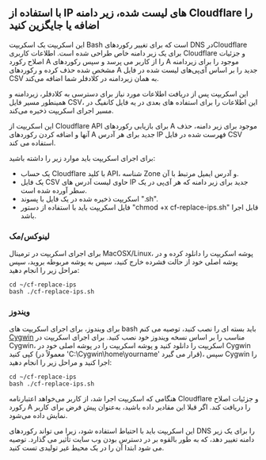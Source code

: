 ## با استفاده از IP های لیست شده، زیر دامنه Cloudflare را اضافه یا جایگزین کنید

این اسکریپت یک اسکریپت Bash است که برای تغییر رکوردهای DNS درCloudflare  برای یک زیر دامنه خاص طراحی شده است. اطلاعات کاربری Cloudflare و جزئیات اصلاح رکورد A را از کاربر می پرسد و سپس رکوردهای A  موجود را برای زیردامنه مشخص شده حذف کرده و رکوردهای A جدید را بر اساس آی‌پی‌های لیست شده در فایل CSV به همان زیردامنه در کلادفلر شما اضافه می‌کند.

این اسکریپت پس از دریافت اطلاعات مورد نیاز برای دسترسی به کلادفلر، زیردامنه و همینطور مسیر فایل CSV، این اطلاعات را برای استفاده های بعدی در یه فایل کانفیگ در مسیر اجرای اسکریپت ذخیره می‌کند.

این اسکریپت از Cloudflare API برای بازیابی رکوردهای A موجود برای زیر دامنه، حذف آنها و اضافه کردن رکوردهای A جدید برای هر آدرس IP فهرست شده در فایل CSV استفاده می کند.

برای اجرای اسکریپت باید موارد زیر را داشته باشید:

- یک حساب Cloudflare با کلید  API، شناسه Zone و آدرس ایمیل مرتبط با آن.
- یک فایل CSV حاوی لیست آدرس های IP جدید برای زیر دامنه که هر آی‌پی در یک سطر آورده شده است.
- اسکریپت ذخیره شده در یک فایل با پسوند ".sh".
- فایل اسکریپت باید با استفاده از دستور "chmod +x cf-replace-ips.sh" قابل اجرا باشد.

### لینوکس/مک
برای اجرای اسکریپت در ترمینال MacOSX/Linux، پوشه اسکریپت را دانلود کرده و در پوشه اصلی خود از حالت فشرده خارج کنید، سپس به پوشه مربوطه بروید، سپس مراحل زیر را انجام دهید:
```
cd ~/cf-replace-ips
bash ./cf-replace-ips.sh
```

### ویندوز
برای ویندوز، برای اجرای اسکریپت های bash باید بسته ای را نصب کنید، توصیه می کنم [Cygwin](https://www.cygwin.com) مناسب را بر اساس نسخه ویندوز خود نصب کنید.
برای اجرای اسکریپت در Cygwin، اسکریپت را دانلود کنید و پوشه اسکریپت را در پوشه اصلی خود در Cygwin کپی کنید (معمولاً در 'C:\Cygwin\home\yourname' قرار می گیرد)، سپس Cygwin را اجرا کنید و مراحل زیر را انجام دهید:
```
cd ~/cf-replace-ips
bash ./cf-replace-ips.sh
```

هنگامی که اسکریپت اجرا شد، از کاربر می‌خواهد اعتبارنامه Cloudflare و جزئیات اصلاح رکورد A را دریافت کند. اگر قبلا این مقادیر داده باشید، به‌عنوان پیش فرض برای کاربر نمایش داده می‌شود.

این اسکریپت باید با احتیاط استفاده شود، زیرا می تواند رکوردهای DNS را برای یک زیر دامنه تغییر دهد، که به طور بالقوه بر در دسترس بودن وب سایت تأثیر می گذارد. توصیه می شود ابتدا آن را در یک محیط غیر تولیدی تست کنید.
